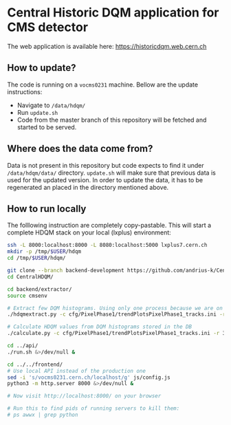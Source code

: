 # Central Historic DQM application for CMS detector

The web application is available here: https://historicdqm.web.cern.ch

## How to update?

The code is running on a `vocms0231` machine. Bellow are the update instructions:

* Navigate to `/data/hdqm/`
* Run `update.sh`
* Code from the master branch of this repository will be fetched and started to be served.

## Where does the data come from?

Data is not present in this repository but code expects to find it under `/data/hdqm/data/` directory. `update.sh` will make sure that previous data is used for the updated version. In order to update the data, it has to be regenerated an placed in the directory mentioned above. 

## How to run locally

The folllowing instruction are completely copy-pastable. This will start a complete HDQM stack on your local (lxplus) environment:

``` bash
ssh -L 8000:localhost:8000 -L 8080:localhost:5000 lxplus7.cern.ch
mkdir -p /tmp/$USER/hdqm
cd /tmp/$USER/hdqm/

git clone --branch backend-development https://github.com/andrius-k/CentralHDQM
cd CentralHDQM/

cd backend/extractor/
source cmsenv

# Extract few DQM histograms. Using only one process because we are on the SQLite
./hdqmextract.py -c cfg/PixelPhase1/trendPlotsPixelPhase1_tracks.ini -r 325684 325688 325698 -j 1

# Calculate HDQM values from DQM histograms stored in the DB
./calculate.py -c cfg/PixelPhase1/trendPlotsPixelPhase1_tracks.ini -r 325684 325688 325698 -j 1

cd ../api/
./run.sh &>/dev/null &

cd ../../frontend/
# Use local API instead of the production one
sed -i 's/vocms0231.cern.ch/localhost/g' js/config.js
python3 -m http.server 8000 &>/dev/null &

# Now visit http://localhost:8000/ on your browser

# Run this to find pids of running servers to kill them:
# ps awwx | grep python
```

